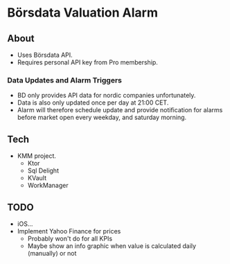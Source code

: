 # Börsdata Valuation Alarm

## About
  * Uses Börsdata API.
  * Requires personal API key from Pro membership.

### Data Updates and Alarm Triggers
  * BD only provides API data for nordic companies unfortunately.
  * Data is also only updated once per day at 21:00 CET.
  * Alarm will therefore schedule update and provide notification for alarms before market open every weekday, and saturday morning.

## Tech
  * KMM project.
    * Ktor
    * Sql Delight
    * KVault
    * WorkManager
    
## TODO 
  * iOS...
  * Implement Yahoo Finance for prices
      * Probably won't do for all KPIs
      * Maybe show an info graphic when value is calculated daily (manually) or not

